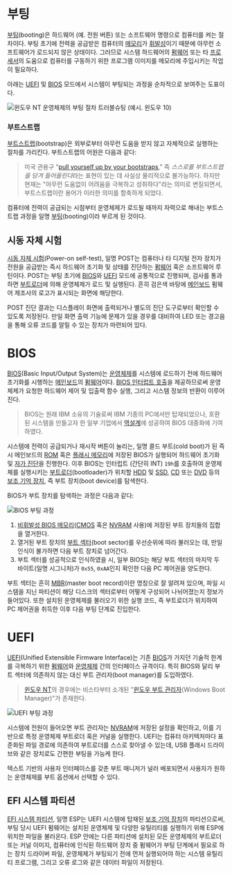 # 부팅
[부팅](https://ko.wikipedia.org/wiki/부팅)(booting)은 하드웨어 (예. 전원 버튼) 또는 소프트웨어 명령으로 컴퓨터를 켜는 절차이다. 부팅 초기에 전력을 공급받은 컴퓨터의 [메모리](Memory.md)가 [휘발성](https://ko.wikipedia.org/wiki/휘발성_메모리)이기 때문에 아무런 소프트웨어가 로드되지 않은 상태이다. 그러므로 시스템 하드웨어의 [펌웨어](https://en.wikipedia.org/wiki/Firmware) 또는 타 [프로세서](Processor.md)의 도움으로 컴퓨터를 구동하기 위한 프로그램 이미지를 메모리에 주입시키는 작업이 필요하다.

아래는 [UEFI](#uefi) 및 [BIOS](#bios) 모드에서 시스템이 부팅되는 과정을 순차적으로 보여주는 도표이다.

![윈도우 NT 운영체제의 부팅 절차 트러블슈팅 (예시. 윈도우 10)](https://i0.wp.com/www.msnoob.com/wp-content/uploads/2019/01/boot-sequence.png?fit=1167%2C1107&ssl=1)

### 부트스트랩
[부트스트랩](https://ko.wikipedia.org/wiki/부트스트랩_(컴퓨팅))(bootstrap)은 외부로부터 아무런 도움을 받지 않고 자체적으로 실행하는 절차를 가리킨다. 부트스트랩의 어원은 다음과 같다:

> 미국 관용구 "[pull yourself up by your bootstraps](https://en.wiktionary.org/wiki/pull_oneself_up_by_one%27s_bootstraps)," 즉 *스스로를 부트스트랩을 당겨 들어올린다*라는 표현이 있는 데 사실상 물리적으로 불가능하다. 하지만 현재는 "아무런 도움없이 어려움을 극복하고 성취하다"라는 의미로 변질되면서, 부트스트랩이란 용어가 이러한 의미를 함축하게 되었다.

컴퓨터에 전력이 공급되는 시점부터 운영체제가 로드될 때까지 자력으로 해내는 부트스트랩 과정을 일명 [부팅](#부팅)(booting)이라 부르게 된 것이다.

## 시동 자체 시험
[시동 자체 시험](https://ko.wikipedia.org/wiki/시동_자체_시험)(Power-on self-test), 일명 POST는 컴퓨터나 타 디지털 전자 장치가 전원을 공급받는 즉시 하드웨어 초기화 및 상태를 진단하는 [펌웨어](https://ko.wikipedia.org/wiki/펌웨어) 혹은 소프트웨어 루틴이다. POST는 부팅 초기에 [BIOS](#bios)와 [UEFI](#uefi) 모드에 공통적으로 진행되며, 검사를 통과하면 [부트로더](https://en.wikipedia.org/wiki/Bootloader)에 의해 운영체제가 로드 및 실행된다. 흔히 검은색 바탕에 [메인보드](https://ko.wikipedia.org/wiki/메인보드) 펌웨어 제조사의 로고가 표시되는 화면에 해당한다.

POST 진단 결과는 디스플레이 화면에 출력되거나 별도의 진단 도구로부터 확인할 수 있도록 저장된다. 만일 화면 출력 기능에 문제가 있을 경우를 대비하여 LED 또는 경고음을 통해 오류 코드를 알릴 수 있는 장치가 마련되어 있다.

# BIOS
[BIOS](https://ko.wikipedia.org/wiki/바이오스)(Basic Input/Output System)는 [운영체제](https://ko.wikipedia.org/wiki/운영체제)를 시스템에 로드하기 전에 하드웨어 초기화를 시행하는 [메인보드](https://ko.wikipedia.org/wiki/메인보드)의 [펌웨어](https://ko.wikipedia.org/wiki/펌웨어)이다. [BIOS 인터럽트 호출](https://ko.wikipedia.org/wiki/%바이오스_인터럽트_호출)을 제공하므로써 운영체제가 요청한 하드웨어 제어 및 입출력 함수 실행, 그리고 시스템 정보의 반환이 이루어진다.

> BIOS는 원래 IBM 소유의 기술로써 IBM 기종의 PC에서만 탑재되었으나, 호환된 시스템을 만들고자 한 일부 기업에서 [역설계](https://ko.wikipedia.org/wiki/역공학)에 성공하여 BIOS 대중화에 기여하였다.

시스템에 전력이 공급되거나 재시작 버튼이 눌리는, 일명 콜드 부트(cold boot)가 된 즉시 메인보드의 [ROM](https://ko.wikipedia.org/wiki/고정_기억_장치) 혹은 [플래시 메모리](https://ko.wikipedia.org/wiki/플래시_메모리)에 저장된 BIOS가 실행되어 하드웨어 초기화 및 [자가 진단](#시동-자체-시험)을 진행한다. 이후 BIOS는 인터럽트 (간단히 INT) `19h`를 호출하여 운영제체를 실행시키는 [부트로더](https://en.wikipedia.org/wiki/Bootloader)(bootloader)가 위치할 [HDD](https://ko.wikipedia.org/wiki/하드_디스크_드라이브) 및 [SSD](https://ko.wikipedia.org/wiki/솔리드_스테이트_드라이브), [CD](https://ko.wikipedia.org/wiki/콤팩트_디스크) 또는 [DVD](https://ko.wikipedia.org/wiki/DVD) 등의 [보조 기억 장치](https://en.wikipedia.org/wiki/Computer_data_storage#Secondary_storage), 즉 부트 장치(boot device)를 탐색한다.

BIOS가 부트 장치를 탐색하는 과정은 다음과 같다:

![BIOS 부팅 과정](https://upload.wikimedia.org/wikipedia/commons/2/20/Legacy_BIOS_boot_process_fixed.png)

1. [비휘발성 BIOS 메모리](https://en.wikipedia.org/wiki/Nonvolatile_BIOS_memory)([CMOS](https://ko.wikipedia.org/wiki/CMOS) 혹은 [NVRAM](https://ko.wikipedia.org/wiki/비휘발성_메모리) 사용)에 저장된 부트 장치들의 집합을 열거한다.
1. 열거된 부트 장치의 [부트 섹터](https://ko.wikipedia.org/wiki/부트_섹터)(boot sector)를 우선순위에 따라 불러오는 데, 만일 인식이 불가하면 다음 부트 장치로 넘어간다.
1. 부트 섹터를 성공적으로 인식하였을 시, 일부 BIOS는 해당 부트 섹터의 마지막 두 바이트(일명 시그니처)가 `0x55`, `0xAA`인지 확인한 다음 PC 제어권을 양도한다.

부트 섹터는 흔히 [MBR](https://ko.wikipedia.org/wiki/마스터_부트_레코드)(master boot record)이란 명칭으로 잘 알려져 있으며, 파일 시스템을 지닌 파티션이 해당 디스크의 섹터로부터 어떻게 구성되어 나뉘어졌는지 정보가 들어있다. 또한 설치된 운영체제를 불러오기 위한 실행 코드, 즉 부트로더가 위치하여 PC 제어권을 취득한 이후 다음 부팅 단계로 진입한다.

# UEFI
[UEFI](https://ko.wikipedia.org/wiki/통일_확장_펌웨어_인터페이스)(Unified Extensible Firmware Interface)는 기존 [BIOS](#bios)가 가지던 기술적 한계를 극복하기 위한 [펌웨어](https://ko.wikipedia.org/wiki/펌웨어)와 [운영체제](https://ko.wikipedia.org/wiki/운영체제) 간의 인터페이스 규격이다. 특히 BIOS와 달리 부트 섹터에 의존하지 않는 대신 부트 관리자(boot manager)를 도입하였다.

> [윈도우 NT](ko.WindowsNT.md)의 경우에는 비스타부터 소개된 "[윈도우 부트 관리자](https://ko.wikipedia.org/wiki/윈도우_비스타_시작_프로세스)(Windows Boot Manager)"가 존재한다.

![UEFI 부팅 과정](https://upload.wikimedia.org/wikipedia/commons/1/17/UEFI_boot_process.png)

시스템에 전원이 들어오면 부트 관리자는 [NVRAM](https://ko.wikipedia.org/wiki/비휘발성_메모리)에 저장된 설정을 확인하고, 이를 기반으로 특정 운영체제 부트로더 혹은 커널을 실행한다. UEFI는 컴퓨터 아키텍처마다 표준화된 파일 경로에 의존하여 부트로더를 스스로 찾아낼 수 있는데, USB 플래시 드라이브와 같은 장치로도 간편한 부팅을 가능케 한다.

텍스트 기반의 사용자 인터페이스를 갖춘 부트 매니저가 널러 배포되면서 사용자가 원하는 운영체제를 부트 옵션에서 선택할 수 있다.

## EFI 시스템 파티션
[EFI 시스템 파티션](https://en.wikipedia.org/wiki/EFI_system_partition), 일명 ESP는 UEFI 시스템에 탑재된 [보조 기억 장치](https://en.wikipedia.org/wiki/Computer_data_storage#Secondary_storage)의 파티션으로써, 부팅 당시 UEFI 펌웨어는 설치된 운영체제 및 다양한 유틸리티를 실행하기 위해 ESP에 위치한 파일을 불러온다. ESP 안에는 다른 파티션에 설치된 모든 운영체제의 부트로더 또는 커널 이미지, 컴퓨터에 인식된 하드웨어 장치 중 펌웨어가 부팅 단계에서 필요로 하는 장치 드라이버 파일, 운영체제가 부팅되기 전에 먼저 실행되어야 하는 시스템 유틸리티 프로그램, 그리고 오류 로그와 같은 데이터 파일이 저장된다.
